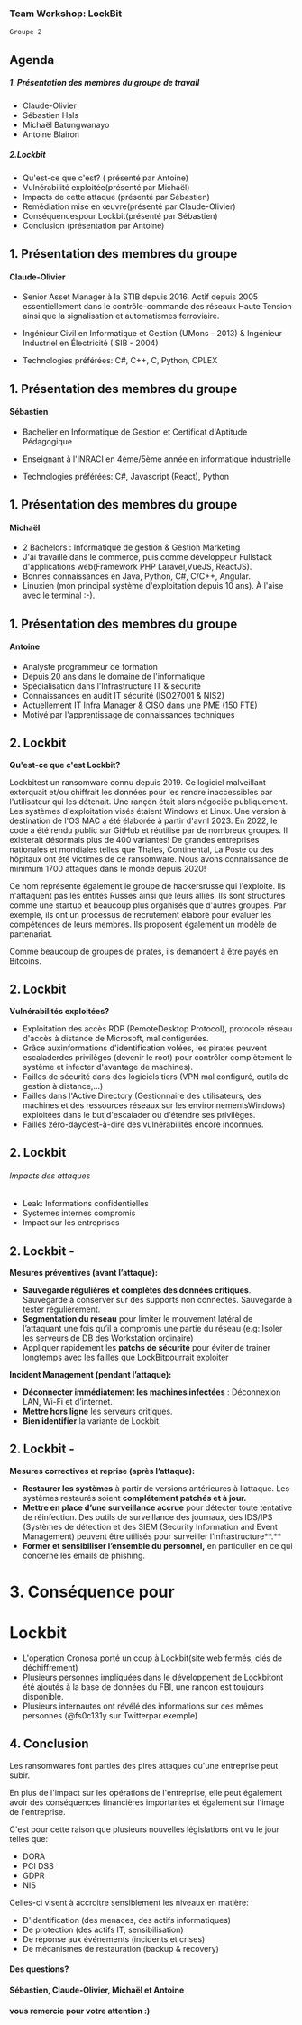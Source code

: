 ### Team Workshop: LockBit

```
Groupe 2
```

## Agenda

##### 1. Présentation des membres du groupe de travail

- Claude-Olivier
- Sébastien Hals
- Michaël Batungwanayo
- Antoine Blairon

##### 2.Lockbit

- Qu'est-ce que c'est? ( présenté par Antoine)
- Vulnérabilité exploitée(présenté par Michaël)
- Impacts de cette attaque (présenté par Sébastien)
- Remédiation mise en œuvre(présenté par Claude-Olivier)
- Conséquencespour Lockbit(présenté par Sébastien)
- Conclusion (présentation par Antoine)


## 1. Présentation des membres du groupe

#### Claude-Olivier

- Senior Asset Manager à la STIB depuis 2016. Actif depuis 2005 essentiellement dans le contrôle-commande des réseaux Haute Tension ainsi que la signalisation et automatismes ferroviaire.

- Ingénieur Civil en Informatique et Gestion (UMons - 2013) &  Ingénieur Industriel en Électricité (ISIB - 2004)

- Technologies préférées: C#, C++, C, Python, CPLEX


## 1. Présentation des membres du groupe

#### Sébastien

- Bachelier en Informatique de Gestion et Certificat d'Aptitude Pédagogique

- Enseignant à l'INRACI en 4ème/5ème année en informatique industrielle

- Technologies préférées: C#, Javascript (React), Python


## 1. Présentation des membres du groupe

#### Michaël

- 2 Bachelors : Informatique de gestion & Gestion Marketing
- J'ai travaillé dans le commerce, puis comme développeur Fullstack d'applications web(Framework PHP Laravel,VueJS,
 ReactJS).
- Bonnes connaissances en Java, Python, C#, C/C++, Angular.
- Linuxien (mon principal système d'exploitation depuis 10 ans). À l'aise avec le terminal :-).


## 1. Présentation des membres du groupe

#### Antoine

- Analyste programmeur de formation
- Depuis 20 ans dans le domaine de l'informatique
- Spécialisation dans l'Infrastructure IT & sécurité
- Connaissances en audit IT sécurité (ISO27001 & NIS2)
- Actuellement IT Infra Manager & CISO dans une PME (150 FTE)
- Motivé par l'apprentissage de connaissances techniques


## 2. Lockbit

**Qu'est-ce que c'est Lockbit?**

Lockbitest un ransomware connu depuis 2019. Ce logiciel malveillant extorquait et/ou chiffrait les données pour les rendre
inaccessibles par l'utilisateur qui les détenait. Une rançon était alors négociée publiquement.
Les systèmes d'exploitation visés étaient Windows et Linux. Une version à destination de l'OS MAC a été élaborée à partir
d'avril 2023.
En 2022, le code a été rendu public sur GitHub et réutilisé par de nombreux groupes. Il existerait désormais plus de 400
variantes!
De grandes entreprises nationales et mondiales telles que Thales, Continental, La Poste ou des hôpitaux ont été victimes de ce
ransomware. Nous avons connaissance de minimum 1700 attaques dans le monde depuis 2020!

Ce nom représente également le groupe de hackersrusse qui l'exploite. Ils n'attaquent pas les entités Russes ainsi que leurs
alliés.
Ils sont structurés comme une startup et beaucoup plus organisés que d'autres groupes. Par exemple, ils ont un processus de
recrutement élaboré pour évaluer les compétences de leurs membres. Ils proposent également un modèle de partenariat.

Comme beaucoup de groupes de pirates, ils demandent à être payés en Bitcoins.


## 2. Lockbit

**Vulnérabilités exploitées?**

- Exploitation des accès RDP (RemoteDesktop Protocol), protocole réseau d'accès à distance
de Microsoft, mal configurées.
- Grâce auxinformations d'identification volées, les pirates peuvent escaladerdes privilèges
(devenir le root) pour contrôler complètement le système et infecter d'avantage de machines).
- Failles de sécurité dans des logiciels tiers (VPN mal configuré, outils de gestion à distance,...)
- Failles dans l'Active Directory (Gestionnaire des utilisateurs, des machines et des ressources
réseaux sur les environnementsWindows) exploitées dans le but d'escalader ou d'étendre ses
privilèges.
- Failles zéro-dayc’est-à-dire des vulnérabilités encore inconnues.


## 2. Lockbit

###### Impacts des attaques

- Leak: Informations confidentielles
- Systèmes internes compromis
- Impact sur les entreprises


## 2. Lockbit -

**Mesures préventives (avant l’attaque):**

- **Sauvegarde régulières et complètes des données critiques**. Sauvegarde à conserver sur
    des supports non connectés. Sauvegarde à tester régulièrement.
- **Segmentation du réseau** pour limiter le mouvement latéral de l’attaquant une fois qu’il a
    compromis une partie du réseau (e.g: Isoler les serveurs de DB des Workstation ordinaire)
- Appliquer rapidement les **patchs de sécurité** pour éviter de trainer longtemps avec les
    failles que LockBitpourrait exploiter

**Incident Management (pendant l’attaque):**

- **Déconnecter immédiatement les machines infectées** : Déconnexion LAN, Wi-Fi et
    d’internet.
- **Mettre hors ligne** les serveurs critiques.
- **Bien identifier** la variante de Lockbit.


## 2. Lockbit -

**Mesures correctives et reprise (après l’attaque):**

- **Restaurer les systèmes** à partir de versions antérieures à l’attaque. Les systèmes restaurés
    soient **complétement patchés et à jour.**
- **Mettre en place d’une surveillance accrue** pour détecter toute tentative de réinfection.
    Des outils de surveillance des journaux, des IDS/IPS (Systèmes de détection et des SIEM
    (Security Information and Event Management) peuvent être utilisés pour surveiller
    l’infrastructure**.**
- **Former et sensibiliser l’ensemble du personnel,** en particulier en ce qui concerne les
    emails de phishing.


# 3. Conséquence pour

# Lockbit

- L'opération Cronosa porté un coup à Lockbit(site
    web fermés, clés de déchiffrement)
- Plusieurs personnes impliquées dans le
    développement de Lockbitont été ajoutés à la base
    de données du FBI, une rançon est toujours
    disponible.
- Plusieurs internautes ont révélé des informations sur
    ces mêmes personnes (@fs0c131y sur Twitterpar
    exemple)


## 4. Conclusion

Les ransomwares font parties des pires attaques qu'une entreprise peut subir.

En plus de l'impact sur les opérations de l'entreprise, elle peut également avoir des conséquences
financières importantes et également sur l'image de l'entreprise.

C'est pour cette raison que plusieurs nouvelles législations ont vu le jour telles que:

- DORA
- PCI DSS
- GDPR
- NIS

Celles-ci visent à accroitre sensiblement les niveaux en matière:

- D'identification (des menaces, des actifs informatiques)
- De protection (des actifs IT, sensibilisation)
- De réponse aux événements (incidents et crises)
- De mécanismes de restauration (backup & recovery)


#### Des questions?

#### Sébastien, Claude-Olivier, Michaël et Antoine

#### vous remercie pour votre attention :)

